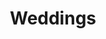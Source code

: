 ---
title: "Weddings"
description: "Capturing love stories in every frame."
featured_image: "default.jpg"
---